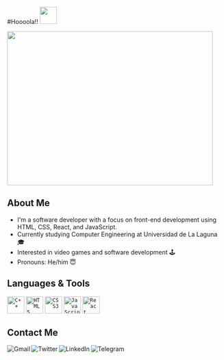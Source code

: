 #Hoooola!! <img src="https://i.imgur.com/csn2hC2.gif" width="40" />

[<img src="https://giphy.com/embed/qgQUggAC3Pfv687qPC" width="480" height="360">](https://media.giphy.com/media/26tn33aiTi1jkl6H6/giphy.gif)


## About Me

- I'm a software developer with a focus on front-end development using HTML, CSS, React, and JavaScript.
- Currently studying Computer Engineering at Universidad de La Laguna 🎓
- Interested in video games and software development 🕹️
- Pronouns: He/him 😇

## Languages & Tools

<code><img width="40" src="https://cdn.iconscout.com/icon/free/png-256/c-programming-569564.png" alt="C++" /></code>
<code><img width="40" src="https://cdn.iconscout.com/icon/free/png-256/html5-40-1175193.png" alt="HTML5" /></code>
<code><img width="40" src="https://cdn.iconscout.com/icon/free/png-256/css3-11-1175239.png" alt="CSS3" /></code>
<code><img width="40" src="https://cdn.iconscout.com/icon/free/png-256/javascript-20-555998.png" alt="JavaScript" /></code>
<code><img width="40" src="https://cdn.iconscout.com/icon/free/png-256/react-4-1175110.png" alt="React" /></code>

## Contact Me

[<img align="left" alt="Gmail" src="https://img.shields.io/badge/Gmail-diazmorondiego%40gmail.com-red?style=for-the-badge&logo=gmail&logoColor=white" />][gmail]
[<img align="left" alt="Twitter" src="https://img.shields.io/badge/Twitter-%40Diegodm35__-blue?style=for-the-badge&logo=twitter&logoColor=white" />][twitter]
[<img align="left" alt="LinkedIn" src="https://img.shields.io/badge/LinkedIn-Diego%20Diaz%20Moron-blue?style=for-the-badge&logo=linkedin&logoColor=white" />][linkedin]
[<img align="left" alt="Telegram" src="https://img.shields.io/badge/Telegram-DiegoDM35-blue?style=for-the-badge&logo=telegram&logoColor=white" />][telegram]

[gmail]: mailto:diazmorondiego@gmail.com
[twitter]: https://twitter.com/Diegodm35_
[linkedin]: https://www.linkedin.com/in/diazmorondiego/
[telegram]: https://t.me/DiegoDM35
